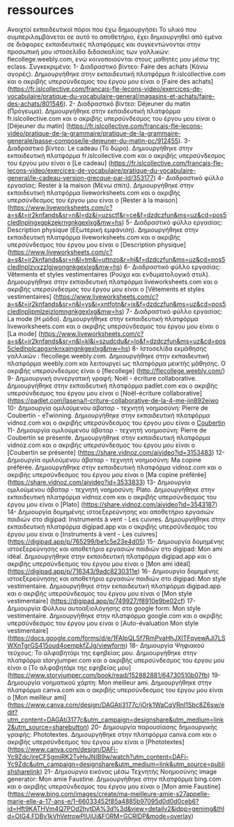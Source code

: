 # ressources
Ανοιχτοί εκπαιδευτικοί πόροι που έχω δημιουργήσει
Το υλικό που συμπεριλαμβάνεται σε αυτό το αποθετήριο, έχει δημιουργηθεί από εμένα σε διάφορες εκπαιδευτικές πλατφόρμες και συγκεντώνονται στην προσωπική μου ιστοσελίδα διδασκαλίας των γαλλικών: flecollege.weebly.com, ενώ κοινοποιούνται στους μαθητές μου μέσω της eclass.
Συγκεκριμένα:
1- Διαδραστικό βίντεο: Faire des achats (Κάνω αγορές). Δημιουργήθηκε στην εκπαιδευτική πλατφόρμα fr.islcollective.com
και ο ακριβής υπερσύνδεσμος του έργου μου είναι ο [Faire des achats] (https://fr.islcollective.com/francais-fle-lecons-video/exercices-de-vocabulaire/pratique-du-vocabulaire-general/magasins-et-achats/faire-des-achats/801546).
2- Διαδραστικό βίντεο: Déjeuner du matin (Πρόγευμα). Δημιουργήθηκε στην εκπαιδευτική πλατφόρμα fr.islcollective.com
και ο ακριβής υπερσύνδεσμος του έργου μου είναι ο [Déjeuner du matin] (https://fr.islcollective.com/francais-fle-lecons-video/pratique-de-la-grammaire/pratique-de-la-grammaire-generale/passe-compose/le-dejeuner-du-matin-pc/912455).
3- Διαδραστικό βίντεο: Le cadeau (Το δώρο). Δημιουργήθηκε στην εκπαιδευτική πλατφόρμα fr.islcollective.com
και ο ακριβής υπερσύνδεσμος του έργου μου είναι ο [Le cadeau] (https://fr.islcollective.com/francais-fle-lecons-video/exercices-de-vocabulaire/pratique-du-vocabulaire-general/le-cadeau-version-grecque-par-ld/353177)
4- Διαδραστικό φύλλο εργασίας: Rester à la maison (Μένω σπίτι). Δημιουργήθηκε στην εκπαιδευτική πλατφόρμα liveworksheets.com και ο ακριβής υπερσύνδεσμος του έργου μου είναι ο [Rester à la maison] (https://www.liveworksheets.com/c?a=s&t=ir2knfands&sr=n&l=dz&i=uzsctf&r=ce&f=dzdczfun&ms=uz&cd=pos5cledlnplngxgpkzekrngnkgexlxg&mw=hs)
5- Διαδραστικό φύλλο εργασίας: Description physique (Εξωτερική εμφάνιση). Δημιουργήθηκε στην εκπαιδευτική πλατφόρμα liveworksheets.com και ο ακριβής υπερσύνδεσμος του έργου μου είναι ο [Description physique] (https://www.liveworksheets.com/c?a=s&t=ir2knfands&sr=n&l=tm&i=uttnzo&r=hi&f=dzdczfun&ms=uz&cd=pos5cledlnplzvxzzlgjwongnkgexlxg&mw=hs)
6- Διαδραστικό φύλλο εργασίας: Vêtements et styles vestimentaires (Ρούχα και ενδυματολογικό στυλ). Δημιουργήθηκε στην εκπαιδευτική πλατφόρμα liveworksheets.com και ο ακριβής υπερσύνδεσμος του έργου μου είναι ο [Vêtements et styles vestimentaires] (https://www.liveworksheets.com/c?a=s&t=ir2knfands&sr=n&l=ys&i=xntfotn&r=ix&f=dzdczfun&ms=uz&cd=pos5cledlnplipmlzejzlomngnkgexlxg&mw=hs)
7- Διαδραστικό φύλλο εργασίας: La mode (Η μόδα). Δημιουργήθηκε στην εκπαιδευτική πλατφόρμα liveworksheets.com και ο ακριβής υπερσύνδεσμος του έργου μου είναι ο [La mode] (https://www.liveworksheets.com/c?a=s&t=ir2knfands&sr=n&l=kl&i=szudcdu&r=lo&f=dzdczfun&ms=uz&cd=pos5cledlnplcapgxnknxajngnkgexlxg&mw=hs)
8- Ιστοσελίδα εκμάθησης γαλλικών : flecollege.weebly.com. Δημιουργήθηκε στην εκπαιδευτική πλατφόρμα weebly.com και λειτουργεί ως πλατφόρμα μεικτής μάθησης. Ο ακριβής υπερσύνδεσμος είναι ο [flecollege] (http://flecollege.weebly.com/)
9- Δημιουργική συνεργατική γραφή: Noël - écriture collaborative. Δημιουργήθηκε στην εκπαιδευτική πλατφόρμα padlet.com και ο ακριβής υπερσύνδεσμος του έργου μου είναι ο [Noël-écriture collaborative](https://padlet.com/lasena/l-criture-collaborative-de-la-4-me-jin892eiwo
10- Δημιουργία ομιλούμενου άβαταρ - τεχνητή νοημοσύνη: Pierre de Coubertin - eTwinning. Δημιουργήθηκε στην εκπαιδευτική πλατφόρμα vidnoz.com και ο ακριβής υπερσύνδεσμος του έργου μου είναι ο [Coubertin](https://share.vidnoz.com/aivideo?id=2368429)
11- Δημιουργία ομιλούμενου άβαταρ - τεχνητή νοημοσύνη: Pierre de Coubertin se présente. Δημιουργήθηκε στην εκπαιδευτική πλατφόρμα vidnoz.com και ο ακριβής υπερσύνδεσμος του έργου μου είναι ο [Coubertin se présente] (https://share.vidnoz.com/aivideo?id=3153483)
12- Δημιουργία ομιλούμενου άβαταρ - τεχνητή νοημοσύνη: Ma copine préférée. Δημιουργήθηκε στην εκπαιδευτική πλατφόρμα vidnoz.com και ο ακριβής υπερσύνδεσμος του έργου μου είναι ο [Ma copine préférée] (https://share.vidnoz.com/aivideo?id=3533833)
13- Δημιουργία ομιλούμενου άβαταρ - τεχνητή νοημοσύνη: Plato. Δημιουργήθηκε στην εκπαιδευτική πλατφόρμα vidnoz.com και ο ακριβής υπερσύνδεσμος του έργου μου είναι ο [Plato] (https://share.vidnoz.com/aivideo?id=3543187)
14- Δημιουργία δομημένης ιστοεξερεύνησης και αποθετήριο εργασιών παιδιών στο digipad: Instruments à vent - Les cuivres. Δημιουργήθηκε στην εκπαιδευτική πλατφόρμα digipad.app και ο ακριβής υπερσύνδεσμος του έργου μου είναι ο [Instruments à vent - Les cuivres] (https://digipad.app/p/765299/be1c5e23e4d05)
15- Δημιουργία δομημένης ιστοεξερεύνησης και αποθετήριο εργασιών παιδιών στο digipad: Mon ami idéal. Δημιουργήθηκε στην εκπαιδευτική πλατφόρμα digipad.app και ο ακριβής υπερσύνδεσμος του έργου μου είναι ο [Mon ami idéal] (https://digipad.app/p/716343/9adc8230311e)
16- Δημιουργία δομημένης ιστοεξερεύνησης και αποθετήριο εργασιών παιδιών στο digipad: Mon style vestimentaire. Δημιουργήθηκε στην εκπαιδευτική πλατφόρμα digipad.app και ο ακριβής υπερσύνδεσμος του έργου μου είναι ο [Mon style vestimentaire] (https://digipad.app/p/749927/f8910e9be02cf)
17- Δημιουργία Φύλλου αυτοαξιολόγησης στο google form: Mon style vestimentaire. Δημιουργήθηκε στην πλατφόρμα google.com και ο ακριβής υπερσύνδεσμος του έργου μου είναι ο [Auto-évaluation Mon style vestimentaire] (https://docs.google.com/forms/d/e/1FAIpQLSf7RmPvaHhJXITFqyewAJi7LSWXnTgrGS415oud4oempkfZJg/viewform)
18- Δημιουργία Ψηφιακού τεύχους: Το αλφαβητάρι της εφηβείας μου. Δημιουργήθηκε στην πλατφόρμα storyjumper.com και ο ακριβής υπερσύνδεσμος του έργου μου είναι ο [Το αλφαβητάρι της εφηβείας μου] (https://www.storyjumper.com/book/read/152882881/64730510b07fb)
19- Δημιουργία νοηματικού χάρτη: Mon meilleur ami. Δημιουργήθηκε στην πλατφόρμα canva.com και ο ακριβής υπερσύνδεσμος του έργου μου είναι ο [Mon meilleur ami] (https://www.canva.com/design/DAGAti3177c/jOrk1WaCqVRnI1Sbc8Z6sw/edit?utm_content=DAGAti3177c&utm_campaign=designshare&utm_medium=link2&utm_source=sharebutton)
20- Δημιουργία παρουσίασης δημιουργικής γραφής: Phototextes. Δημιουργήθηκε στην πλατφόρμα canva.com και ο ακριβής υπερσύνδεσμος του έργου μου είναι ο [Phototextes] (https://www.canva.com/design/DAFi-Yc9Zdc/jreCFSgmiRK2TvHvJNIB9w/watch?utm_content=DAFi-Yc9Zdc&utm_campaign=designshare&utm_medium=link&utm_source=publishsharelink)
21- Δημιουργία εικόνας μέσω Τεχνητής Νοημοσύνης image generator: Mon amie Faustine. Δημιουργήθηκε στην πλατφόρμα bing.com και ο ακριβής υπερσύνδεσμος του έργου μου είναι ο [Mon amie Faustine] (https://www.bing.com/images/create/ma-meilleure-amie-s27appelle-marie-elle-a-17-ans-e/1-66033452f85a4885b97095d0d0d0ceb6?id=Hft9KATHVm4Q7POd2hytDA%3d%3d&view=detailv2&idpp=genimg&thId=OIG4.FDBy1kVhVetrowPlUjUi&FORM=GCRIDP&mode=overlay)
